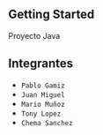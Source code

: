## Getting Started

Proyecto Java

## Integrantes

- `Pablo Gamiz` 
- `Juan Miguel` 
- `Mario Muñoz`
- `Tony Lopez`
- `Chema Sanchez`  
